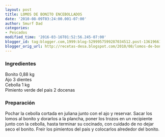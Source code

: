```yaml
---
layout: post
title: LOMOS DE BONITO ENCEBOLLADOS
date: '2010-08-09T03:24:00.001-07:00'
author: Smurf Dad
categories:
- Pescados
modified_time: '2016-03-16T01:52:56.245-07:00'
blogger_id: tag:blogger.com,1999:blog-5299957599287034512.post-1361966185633979903
blogger_orig_url: http://recetas-desa.blogspot.com/2010/08/lomos-de-bonito-encebollados.html
---
```


<h3>Ingredientes</h3>Bonito 0,88 kg<br />Ajo 3 dientes<br />Cebolla 1 kg<br />Pimiento verde del pais 2 docenas<br /><h3>Preparación</h3>Pochar la cebolla cortada en juliana junto con el ajo y reservar. Sacar los lomos al bonito y dorarlos a la plancha, poner los trozos en un recipiente junto con la cebolla, hasta terminar su cocinado, con cuidado de no dejar seco el bonito. Freir los pimientos del pais y colocarlos alrededor del bonito.